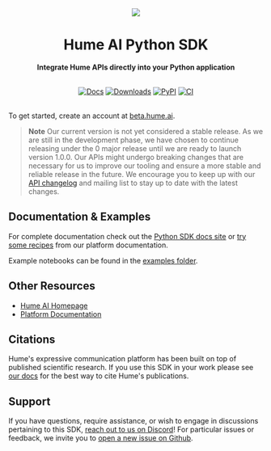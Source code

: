 <div align="center">
  <img src="https://storage.googleapis.com/hume-public-logos/hume/hume-banner.png">
  <h1>Hume AI Python SDK</h1>

  <p>
    <strong>Integrate Hume APIs directly into your Python application</strong>
  </p>

  <br>
  <div>
    <a href="https://humeai.github.io/hume-python-sdk"><img src="https://img.shields.io/badge/docs-mkdocs-blue" alt="Docs"></a>
    <a href="https://pepy.tech/project/hume"><img src="https://pepy.tech/badge/hume" alt="Downloads"></a>
    <a href="https://pypi.org/project/hume"><img src="https://img.shields.io/pypi/v/hume?logo=python&logoColor=%23cccccc" alt="PyPI"></a>
    <a href="https://github.com/HumeAI/hume-python-sdk/actions/workflows/ci.yml"><img src="https://github.com/HumeAI/hume-python-sdk/actions/workflows/ci.yaml/badge.svg" alt="CI"></a>
  </div>
  <br>
</div>

To get started, create an account at [beta.hume.ai](https://beta.hume.ai).

> **Note**
> Our current version is not yet considered a stable release. As we are still in the development phase, we have chosen to continue releasing under the 0 major release until we are ready to launch version 1.0.0. Our APIs might undergo breaking changes that are necessary for us to improve our tooling and ensure a more stable and reliable release in the future. We encourage you to keep up with our [API changelog](https://dev.hume.ai/changelog) and mailing list to stay up to date with the latest changes.

## Documentation & Examples

For complete documentation check out the [Python SDK docs site](https://humeai.github.io/hume-python-sdk/) or [try some recipes](https://dev.hume.ai/recipes) from our platform documentation.

Example notebooks can be found in the [examples folder](./examples/README.md).

## Other Resources

- [Hume AI Homepage](https://hume.ai)
- [Platform Documentation](https://help.hume.ai/basics/about-hume-ai)

## Citations

Hume's expressive communication platform has been built on top of published scientific research. If you use this SDK in your work please see [our docs](https://dev.hume.ai/docs/published) for the best way to cite Hume's publications.

## Support

If you have questions, require assistance, or wish to engage in discussions pertaining to this SDK, [reach out to us on Discord](https://discord.com/invite/WPRSugvAm6)! For particular issues or feedback, we invite you to [open a new issue on Github](https://github.com/HumeAI/hume-python-sdk/issues/new).

